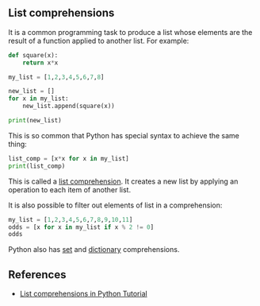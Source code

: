 ## List comprehensions

It is a common programming task to produce a list whose elements are the
result of a function applied to another list.  For example:

```python
def square(x):
    return x*x

my_list = [1,2,3,4,5,6,7,8]

new_list = []
for x in my_list:
    new_list.append(square(x))

print(new_list)
```

This is so common that Python has special syntax to achieve the same thing:

```python
list_comp = [x*x for x in my_list]
print(list_comp)
```

This is called a [list comprehension][py-list-comp].  It creates a new list by
applying an operation to each item of another list.

[py-list-comp]: https://docs.python.org/3/tutorial/datastructures.html#list-comprehensions

It is also possible to filter out elements of list in a comprehension:

```python
my_list = [1,2,3,4,5,6,7,8,9,10,11]
odds = [x for x in my_list if x % 2 != 0]
odds
```

Python also has [set][so-set-comp] and [dictionary][so-dict-comp]
comprehensions.

[so-set-comp]: http://stackoverflow.com/documentation/python/196/comprehensions/745/set-comprehensions#t=201609141607227980614
[so-dict-comp]: http://stackoverflow.com/documentation/python/196/comprehensions/738/dictionary-comprehensions#t=201609141607227980614

## References

* [List comprehensions in Python Tutorial][py-list-comp]

[py-list-comp]: https://docs.python.org/3/tutorial/datastructures.html#list-comprehensions
